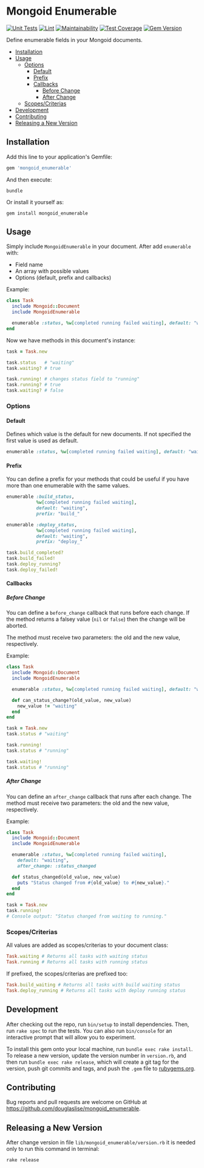 # Mongoid Enumerable

[![Unit Tests](https://github.com/douglaslise/mongoid_enumerable/workflows/Unit%20Tests%20-%20RSpec/badge.svg?branch=master)](https://github.com/douglaslise/mongoid_enumerable/actions?query=workflow%3A%22Unit+Tests+-+RSpec%22+branch%3Amaster)
[![Lint](https://github.com/douglaslise/mongoid_enumerable/workflows/Lint%20-%20Rubocop/badge.svg?branch=master)](https://github.com/douglaslise/mongoid_enumerable/actions?query=workflow%3A%22Lint+-+Rubocop%22+branch%3Amaster)
[![Maintainability](https://api.codeclimate.com/v1/badges/bc09bc91c31fed14924a/maintainability)](https://codeclimate.com/github/douglaslise/mongoid_enumerable/maintainability)
[![Test Coverage](https://api.codeclimate.com/v1/badges/bc09bc91c31fed14924a/test_coverage)](https://codeclimate.com/github/douglaslise/mongoid_enumerable/test_coverage)
[![Gem Version](https://badge.fury.io/rb/mongoid_enumerable.svg)](https://badge.fury.io/rb/mongoid_enumerable)

Define enumerable fields in your Mongoid documents.

- [Installation](#installation)
- [Usage](#usage)
  - [Options](#options)
    - [Default](#default)
    - [Prefix](#prefix)
    - [Callbacks](#callbacks)
      - [Before Change](#before-change)
      - [After Change](#after-change)
  - [Scopes/Criterias](#scopescriterias)
- [Development](#development)
- [Contributing](#contributing)
- [Releasing a New Version](#releasing-a-new-version)

## Installation

Add this line to your application's Gemfile:

```ruby
gem 'mongoid_enumerable'
```

And then execute:

```shell
bundle
```

Or install it yourself as:

```shell
gem install mongoid_enumerable
```

## Usage

Simply include `MongoidEnumerable` in your document.
After add `enumerable` with:

- Field name
- An array with possible values
- Options (default, prefix and callbacks)

Example:

```ruby
class Task
  include Mongoid::Document
  include MongoidEnumerable

  enumerable :status, %w[completed running failed waiting], default: "waiting"
end
```

Now we have methods in this document's instance:

```ruby
task = Task.new

task.status   # "waiting"
task.waiting? # true

task.running! # changes status field to "running"
task.running? # true
task.waiting? # false
```

### Options

#### Default

Defines which value is the default for new documents. If not specified the first value is used as default.

```ruby
enumerable :status, %w[completed running failed waiting], default: "waiting"
```

#### Prefix

You can define a prefix for your methods that could be useful if you have more than one enumerable with the same values.

```ruby
enumerable :build_status,
           %w[completed running failed waiting],
           default: "waiting",
           prefix: "build_"

enumerable :deploy_status,
           %w[completed running failed waiting],
           default: "waiting",
           prefix: "deploy_"

task.build_completed?
task.build_failed!
task.deploy_running?
task.deploy_failed!
```

#### Callbacks

##### Before Change

You can define a `before_change` callback that runs before each change. If the method returns a falsey value (`nil` or `false`) then the change will be aborted.

The method must receive two parameters: the old and the new value, respectively.

Example:

```ruby
class Task
  include Mongoid::Document
  include MongoidEnumerable

  enumerable :status, %w[completed running failed waiting], default: "waiting", before_change: :can_status_change?

  def can_status_change?(old_value, new_value)
    new_value != "waiting"
  end
end

task = Task.new
task.status # "waiting"

task.running!
task.status # "running"

task.waiting!
task.status # "running"
```

##### After Change

You can define an `after_change` callback that runs after each change. The method must receive two parameters: the old and the new value, respectively.

Example:

```ruby
class Task
  include Mongoid::Document
  include MongoidEnumerable

  enumerable :status, %w[completed running failed waiting],
    default: "waiting",
    after_change: :status_changed

  def status_changed(old_value, new_value)
    puts "Status changed from #{old_value} to #{new_value}."
  end
end

task = Task.new
task.running!
# Console output: "Status changed from waiting to running."
```

### Scopes/Criterias

All values are added as scopes/criterias to your document class:

```ruby
Task.waiting # Returns all tasks with waiting status
Task.running # Returns all tasks with running status
```

If prefixed, the scopes/criterias are prefixed too:

```ruby
Task.build_waiting # Returns all tasks with build waiting status
Task.deploy_running # Returns all tasks with deploy running status
```

## Development

After checking out the repo, run `bin/setup` to install dependencies. Then, run `rake spec` to run the tests. You can also run `bin/console` for an interactive prompt that will allow you to experiment.

To install this gem onto your local machine, run `bundle exec rake install`. To release a new version, update the version number in `version.rb`, and then run `bundle exec rake release`, which will create a git tag for the version, push git commits and tags, and push the `.gem` file to [rubygems.org](https://rubygems.org).

## Contributing

Bug reports and pull requests are welcome on GitHub at <https://github.com/douglaslise/mongoid_enumerable>.

## Releasing a New Version

After change version in file `lib/mongoid_enumerable/version.rb` it is needed only to run this command in terminal:

```shell
rake release
```
